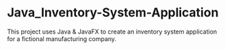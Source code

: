 # Java_Inventory-System-Application

This project uses Java & JavaFX to create an inventory system application for a fictional manufacturing company. 
